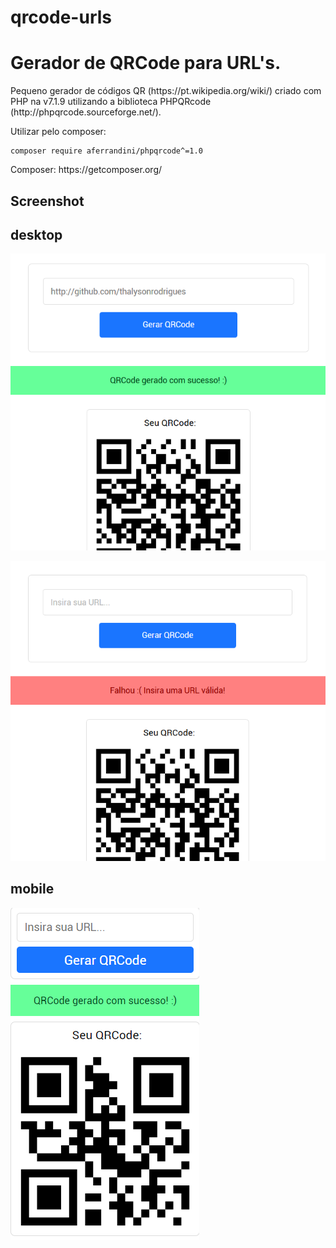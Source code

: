 # qrcode-urls

<h1>Gerador de QRCode para URL's.</h1>

<p>Pequeno gerador de códigos QR (https://pt.wikipedia.org/wiki/) criado com PHP na v7.1.9 utilizando a biblioteca PHPQRcode (http://phpqrcode.sourceforge.net/).
</p>

<p>Utilizar pelo composer:</p>
<pre><code>composer require aferrandini/phpqrcode^=1.0</code></pre>

<p>Composer: https://getcomposer.org/</p>

<h2>Screenshot</h2>

## desktop

![Alt Text](https://github.com/thalysonrodrigues/qrcode-urls/raw/master/pages/running-success.png)

![Alt Text](https://github.com/thalysonrodrigues/qrcode-urls/raw/master/pages/running-failed.png)

## mobile

![Alt Text](https://github.com/thalysonrodrigues/qrcode-urls/raw/master/pages/running-mobile.png)
